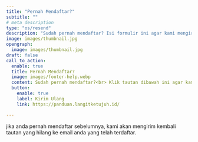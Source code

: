 ```yaml
---
title: "Pernah Mendaftar?"
subtitle: ""
# meta description
type: "os/resend"
description: "Sudah pernah mendaftar? Isi formulir ini agar kami mengirim ulang ke email yang sudah terdaftar sebelumnya."
image: images/thumbnail.jpg
opengraph:
  image: images/thumbnail.jpg
draft: false
call_to_action:
  enable: true
  title: Pernah Mendaftar?
  image: images/footer-help.webp
  content: Sudah pernah mendaftar?<br> Klik tautan dibawah ini agar kami mengirim ulang ke email yang sudah terdaftar sebelumnya.
  button:
    enable: true
    label: Kirim Ulang
    link: https://panduan.langitketujuh.id/

---
```


jika anda pernah mendaftar sebelumnya, kami akan mengirim kembali tautan yang hilang ke email anda yang telah terdaftar.
